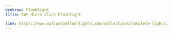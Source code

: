 ```yaml
---
eyebrow: Flashlight
title: CWF Micro Click Flashlight

link: https://www.cwfcustomflashlights.com/collections/complete-lights/products/stonewashed-aluminum-click
---
```

